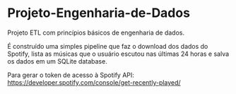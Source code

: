 # Projeto-Engenharia-de-Dados

Projeto ETL com princípios básicos de engenharia de dados.

É construído uma simples pipeline que faz o download dos dados do Spotify, lista as músicas que o usuário escutou nas últimas 24 horas e salva os dados em um SQLite database.


Para gerar o token de acesso à Spotify API: https://developer.spotify.com/console/get-recently-played/
